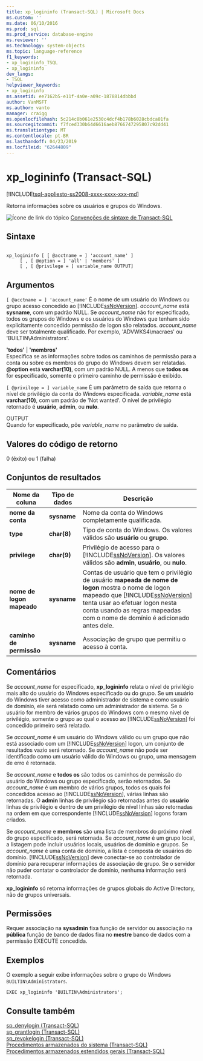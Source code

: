 ```yaml
---
title: xp_logininfo (Transact-SQL) | Microsoft Docs
ms.custom: ''
ms.date: 06/10/2016
ms.prod: sql
ms.prod_service: database-engine
ms.reviewer: ''
ms.technology: system-objects
ms.topic: language-reference
f1_keywords:
- xp_logininfo_TSQL
- xp_logininfo
dev_langs:
- TSQL
helpviewer_keywords:
- xp_logininfo
ms.assetid: ee7162b5-e11f-4a0e-a09c-1878814dbbbd
author: VanMSFT
ms.author: vanto
manager: craigg
ms.openlocfilehash: 5c214c8b061e2530c4dcf4b178b6028cbdca01fa
ms.sourcegitcommit: f7fced330b64d6616aeb8766747295807c92dd41
ms.translationtype: MT
ms.contentlocale: pt-BR
ms.lasthandoff: 04/23/2019
ms.locfileid: "62644809"
---
```

# <a name="xplogininfo-transact-sql"></a>xp_logininfo (Transact-SQL)
[!INCLUDE[tsql-appliesto-ss2008-xxxx-xxxx-xxx-md](../../includes/tsql-appliesto-ss2008-xxxx-xxxx-xxx-md.md)]

  Retorna informações sobre os usuários e grupos do Windows.  
  
 ![Ícone de link do tópico](../../database-engine/configure-windows/media/topic-link.gif "Ícone de link do tópico") [Convenções de sintaxe de Transact-SQL](../../t-sql/language-elements/transact-sql-syntax-conventions-transact-sql.md)  
  
## <a name="syntax"></a>Sintaxe  
  
```  
  
xp_logininfo [ [ @acctname = ] 'account_name' ]   
     [ , [ @option = ] 'all' | 'members' ]   
     [ , [ @privilege = ] variable_name OUTPUT]  
```  
  
## <a name="arguments"></a>Argumentos  
`[ @acctname = ] 'account_name'` É o nome de um usuário do Windows ou grupo acesso concedido ao [!INCLUDE[ssNoVersion](../../includes/ssnoversion-md.md)]. *account_name* está **sysname**, com um padrão NULL. Se *account_name* não for especificado, todos os grupos do Windows e os usuários do Windows que tenham sido explicitamente concedido permissão de logon são relatados. *account_name* deve ser totalmente qualificado. Por exemplo, 'ADVWKS4\macraes' ou 'BUILTIN\Administrators'.  
  
 **'todos'** | **'membros'**  
 Especifica se as informações sobre todos os caminhos de permissão para a conta ou sobre os membros do grupo do Windows devem ser relatadas. **@option** está **varchar(10)**, com um padrão NULL. A menos que **todos os** for especificado, somente o primeiro caminho de permissão é exibido.  
  
`[ @privilege = ] variable_name` É um parâmetro de saída que retorna o nível de privilégio da conta do Windows especificada. *variable_name* está **varchar(10)**, com um padrão de 'Not wanted'. O nível de privilégio retornado é **usuário**, **admin**, ou **nulo**.  
  
 OUTPUT  
 Quando for especificado, põe *variable_name* no parâmetro de saída.  
  
## <a name="return-code-values"></a>Valores do código de retorno  
 0 (êxito) ou 1 (falha)  
  
## <a name="result-sets"></a>Conjuntos de resultados  
  
|Nome da coluna|Tipo de dados|Descrição|  
|-----------------|---------------|-----------------|  
|**nome da conta**|**sysname**|Nome da conta do Windows completamente qualificada.|  
|**type**|**char(8)**|Tipo de conta do Windows. Os valores válidos são **usuário** ou **grupo**.|  
|**privilege**|**char(9)**|Privilégio de acesso para o [!INCLUDE[ssNoVersion](../../includes/ssnoversion-md.md)]. Os valores válidos são **admin**, **usuário**, ou **nulo**.|  
|**nome de logon mapeado**|**sysname**|Contas de usuário que tem o privilégio de usuário **mapeada de nome de logon** mostra o nome de logon mapeado que [!INCLUDE[ssNoVersion](../../includes/ssnoversion-md.md)] tenta usar ao efetuar logon nesta conta usando as regras mapeadas com o nome de domínio é adicionado antes dele.|  
|**caminho de permissão**|**sysname**|Associação de grupo que permitiu o acesso à conta.|  
  
## <a name="remarks"></a>Comentários  
 Se *account_name* for especificado, **xp_logininfo** relata o nível de privilégio mais alto do usuário do Windows especificado ou do grupo. Se um usuário do Windows tiver acesso como administrador de sistema e como usuário de domínio, ele será relatado como um administrador de sistema. Se o usuário for membro de vários grupos do Windows com o mesmo nível de privilégio, somente o grupo ao qual o acesso ao [!INCLUDE[ssNoVersion](../../includes/ssnoversion-md.md)] foi concedido primeiro será relatado.  
  
 Se *account_name* é um usuário do Windows válido ou um grupo que não está associado com um [!INCLUDE[ssNoVersion](../../includes/ssnoversion-md.md)] logon, um conjunto de resultados vazio será retornado. Se *account_name* não pode ser identificado como um usuário válido do Windows ou grupo, uma mensagem de erro é retornada.  
  
 Se *account_name* e **todos os** são todos os caminhos de permissão do usuário do Windows ou grupo especificado, serão retornados. Se *account_name* é um membro de vários grupos, todos os quais foi concedidos acesso ao [!INCLUDE[ssNoVersion](../../includes/ssnoversion-md.md)], várias linhas são retornadas. O **admin** linhas de privilégio são retornadas antes do **usuário** linhas de privilégio e dentro de um privilégio de nível linhas são retornadas na ordem em que correspondente [!INCLUDE[ssNoVersion](../../includes/ssnoversion-md.md)] logons foram criados.  
  
 Se *account_name* e **membros** são uma lista de membros do próximo nível do grupo especificado, será retornada. Se *account_name* é um grupo local, a listagem pode incluir usuários locais, usuários de domínio e grupos. Se *account_name* é uma conta de domínio, a lista é composta de usuários do domínio. [!INCLUDE[ssNoVersion](../../includes/ssnoversion-md.md)] deve conectar-se ao controlador de domínio para recuperar informações de associação de grupo. Se o servidor não puder contatar o controlador de domínio, nenhuma informação será retornada.  
  
 **xp_logininfo** só retorna informações de grupos globais do Active Directory, não de grupos universais.  
  
## <a name="permissions"></a>Permissões  
 Requer associação na **sysadmin** fixa função de servidor ou associação na **pública** função de banco de dados fixa no **mestre** banco de dados com a permissão EXECUTE concedida.  
  
## <a name="examples"></a>Exemplos  
 O exemplo a seguir exibe informações sobre o grupo do Windows `BUILTIN\Administrators`.  
  
```  
EXEC xp_logininfo 'BUILTIN\Administrators';  
```  
  
## <a name="see-also"></a>Consulte também  
 [sp_denylogin &#40;Transact-SQL&#41;](../../relational-databases/system-stored-procedures/sp-denylogin-transact-sql.md)   
 [sp_grantlogin &#40;Transact-SQL&#41;](../../relational-databases/system-stored-procedures/sp-grantlogin-transact-sql.md)   
 [sp_revokelogin &#40;Transact-SQL&#41;](../../relational-databases/system-stored-procedures/sp-revokelogin-transact-sql.md)   
 [Procedimentos armazenados do sistema &#40;Transact-SQL&#41;](../../relational-databases/system-stored-procedures/system-stored-procedures-transact-sql.md)   
 [Procedimentos armazenados estendidos gerais &#40;Transact-SQL&#41;](../../relational-databases/system-stored-procedures/general-extended-stored-procedures-transact-sql.md)  
  
  
